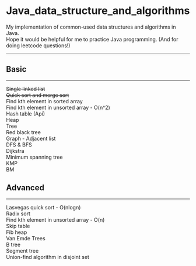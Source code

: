 # Java_data_structure_and_algorithms
My implementation of common-used data structures and algorithms in Java.   
Hope it would be helpful for me to practice Java programming. (And for doing leetcode questions!)   
***
## Basic
***
~~Single linked list~~  
~~Quick sort and merge sort~~  
Find kth element in sorted array  
Find kth element in unsorted array - O(n^2)  
Hash table (Api)  
Heap  
Tree  
Red black tree  
Graph - Adjacent list  
DFS & BFS  
Dijkstra  
Minimum spanning tree  
KMP  
BM  

## Advanced
***
Lasvegas quick sort - O(nlogn)  
Radix sort  
Find kth element in unsorted array - O(n)  
Skip table  
Fib heap  
Van Emde Trees  
B tree  
Segment tree  
Union-find algorithm in disjoint set  

